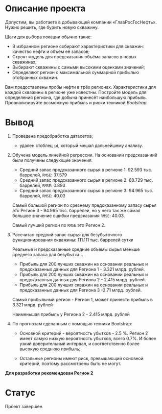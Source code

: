 # Описание проекта

Допустим, вы работаете в добывающей компании «ГлавРосГосНефть». Нужно решить, где бурить новую скважину.

Шаги для выбора локации обычно такие:

- В избранном регионе собирают характеристики для скважин: качество нефти и объём её запасов;
- Строят модель для предсказания объёма запасов в новых скважинах;
- Выбирают скважины с самыми высокими оценками значений;
- Определяют регион с максимальной суммарной прибылью отобранных скважин.

Вам предоставлены пробы нефти в трёх регионах. Характеристики для каждой скважины в регионе уже известны. Постройте модель для определения региона, где добыча принесёт наибольшую прибыль. Проанализируйте возможную прибыль и риски техникой *Bootstrap.*

# Вывод

1.  Проведена предобработка датасетов;
    
    - удален стоблец `id`, который мешал дальнейшему анализу.
2.  Обучена модель линейной регрессии. На основании предсказаниий были получены следующие значения:
    
    - Средний запас предсказанного сырья в регионе 1: 92.593 тыс. баррелей, `RMSE`: 37.579
    - Средний запас предсказанного сырья в регионе 2: 68.729 тыс. баррелей, `RMSE`: 0.893 
    - Средний запас предсказанного сырья в регионе 3: 94.965 тыс. баррелей, `RMSE`: 40.03
    
    Самый большой регион по срезнему предсказанному запасу сырья это Регион 3 - 94.965 тыс. баррелей, но у него так же самая большое значение ошибки предсказания `RMSE`: 40.03.
    
    Самый лучший регион по `RMSE` это Регион 2.
    
3.  Рассчитан средний запас сырья для безубыточного функционирования скважины: 111.111 тыс. баррелей сутки
    
    Реальные и предсказанные средние объемы сырья меньше среднего запаса для безубытка...
    
    - Прибыль для 200 лучших скважин на основании реальных и предсказанных данных для Региона 1 - 3.321 млрд. рублей.
    - Прибыль для 200 лучших скважин на основании реальных и предсказанных данных для Региона 2 - 2.415 млрд. рублей.
    - Прибыль для 200 лучших скважин на основании реальных и предсказанных данных для Региона 3 -2.71 млрд. рублей.
    
    Самый прибыльный регион - Регион 1, может принести прибыль в 3.321 млрд. рублей
    
    Наименьшая прибыль у Региона 2 - 2.415 млрд. рублей
    
4.  По прогнозам сделанным с помощью техники Bootstrap:
    
    - Основной критерий - вероятность убытков - 2.5 %. Регион 2 имеет самую низкую вероятность убытков, всего 0.7%. И более узкий доверительный интервал, и соответственно более высокую среднюю прибыль;
        
    - Остальные регионы имеют риск, превышающий основной критерий, поэтому рассмотрены быть не могут.
        

**Для разработки рекомендован Регион 2**

# Статус

Проект завершён.